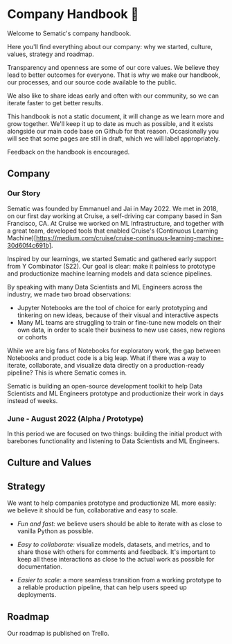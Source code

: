 # Company Handbook 🦊

Welcome to Sematic's company handbook.

Here you'll find everything about our company: why we started, culture, values, strategy and roadmap.

Transparency and openness are some of our core values. We believe they lead to better outcomes for everyone.
That is why we make our handbook, our processes, and our source code available to the public.

We also like to share ideas early and often with our community, so we can iterate faster to get better results. 

This handbook is not a static document, it will change as we learn more and grow together. We'll keep it up to date as much as possible, and it exists alongside our main code base on Github for that reason. Occasionally you will see that some pages are still in draft, which we will label appropriately.

Feedback on the handbook is encouraged.

## Company
### Our Story

Sematic was founded by Emmanuel and Jai in May 2022. We met in 2018, on our first day working at Cruise, a self-driving car company based in San Francisco, CA. At Cruise we worked on ML Infrastructure, and together with a great team, developed tools that enabled Cruise's (Continuous Learning Machine)[https://medium.com/cruise/cruise-continuous-learning-machine-30d60f4c691b].

Inspired by our learnings, we started Sematic and gathered early support from Y Combinator (S22). Our goal is clear: make it painless to prototype and productionize machine learning models and data science pipelines. 

By speaking with many Data Scientists and ML Engineers across the industry, we made two broad observations:

* Jupyter Notebooks are the tool of choice for early prototyping and tinkering on new ideas, because of their visual and interactive aspects
* Many ML teams are struggling to train or fine-tune new models on their own data, in order to scale their business to new use cases, new regions or cohorts

While we are big fans of Notebooks for exploratory work, the gap between Notebooks and product code is a big leap. What if there was a way to iterate, collaborate, and visualize data directly on a production-ready pipeline? This is where Sematic comes in.

Sematic is building an open-source development toolkit to help Data Scientists and ML Engineers prototype and productionize their work in days instead of weeks.

### June - August 2022 (Alpha / Prototype)

In this period we are focused on two things: building the initial product with barebones functionality and listening to Data Scientists and ML Engineers.

## Culture and Values

## Strategy

We want to help companies prototype and productionize ML more easily: we believe it should be fun, collaborative and easy to scale.

* *Fun and fast:* we believe users should be able to iterate with as close to vanilla Python as possible.

* *Easy to collaborate:* visualize models, datasets, and metrics, and to share those with others for comments and feedback. It's important to keep all these interactions as close to the actual work as possible for documentation.

* *Easier to scale:* a more seamless transition from a working prototype to a reliable production pipeline, that can help users speed up deployments.

## Roadmap
Our roadmap is published on Trello.
